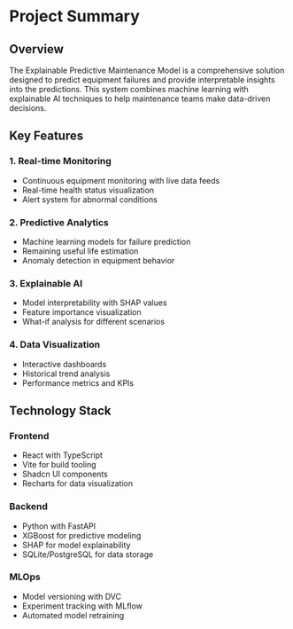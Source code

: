 # Project Summary

## Overview
The Explainable Predictive Maintenance Model is a comprehensive solution designed to predict equipment failures and provide interpretable insights into the predictions. This system combines machine learning with explainable AI techniques to help maintenance teams make data-driven decisions.

## Key Features

### 1. Real-time Monitoring
- Continuous equipment monitoring with live data feeds
- Real-time health status visualization
- Alert system for abnormal conditions

### 2. Predictive Analytics
- Machine learning models for failure prediction
- Remaining useful life estimation
- Anomaly detection in equipment behavior

### 3. Explainable AI
- Model interpretability with SHAP values
- Feature importance visualization
- What-if analysis for different scenarios

### 4. Data Visualization
- Interactive dashboards
- Historical trend analysis
- Performance metrics and KPIs

## Technology Stack

### Frontend
- React with TypeScript
- Vite for build tooling
- Shadcn UI components
- Recharts for data visualization

### Backend
- Python with FastAPI
- XGBoost for predictive modeling
- SHAP for model explainability
- SQLite/PostgreSQL for data storage

### MLOps
- Model versioning with DVC
- Experiment tracking with MLflow
- Automated model retraining
